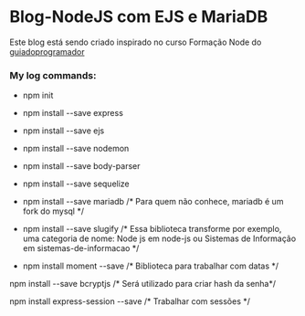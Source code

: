 # Blog-NodeJS com EJS e MariaDB

Este blog está sendo criado inspirado no curso Formação Node do <a href='https://guiadoprogramador.com/' target='_blank'>guiadoprogramador</a>

### My log commands:
- npm init
- npm install --save express
- npm install --save ejs
- npm install --save nodemon
- npm install --save body-parser
- npm install --save sequelize
- npm install --save mariadb
/* Para quem não conhece, mariadb é um fork do mysql */

- npm install --save slugify
/* Essa biblioteca transforme por exemplo, uma categoria de nome: Node js em node-js ou Sistemas de Informação em sistemas-de-informacao */

- npm install moment --save
/* Biblioteca para trabalhar com datas */

npm install --save bcryptjs
/* Será utilizado para criar hash da senha*/

npm install express-session --save
/* Trabalhar com sessões */
